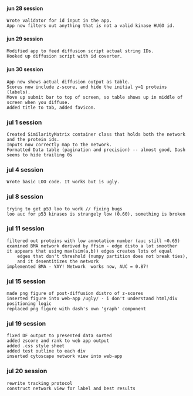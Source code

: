 #### jun 28 session
    Wrote validator for id input in the app.
    App now filters out anything that is not a valid kinase HUGO id.

#### jun 29 session
    Modified app to feed diffusion script actual string IDs.
    Hooked up diffusion script with id coverter.

#### jun 30 session
    App now shows actual diffusion output as table.
    Scores now include z-score, and hide the initial y=1 proteins (labels).
    Move up submit bar to top of screen, so table shows up in middle of screen when you diffuse.
    Added title to tab, added favicon.

### jul 1 session
    Created SimilarityMatrix container class that holds both the network and the protein ids.
    Inputs now correctly map to the network.
    Formatted Data table (pagination and precision) -- almost good, Dash seems to hide trailing 0s


### jul 4 session
    Wrote basic LOO code. It works but is ugly.

### jul 8 session
    trying to get p53 loo to work // fixing bugs
    loo auc for p53 kinases is strangely low (0.60), something is broken

### jul 11 session
    filtered out proteins with low annotation number (auc still ~0.65)
    examined BMA network derived by ffsim - edge disto a lot smoother
    it appears that using max(sim(a,b)) edges creates lots of equal
        edges that don't threshold (numpy partition does not break ties),
        and it desentitizes the network
    implemented BMA - YAY! Network  works now, AUC = 0.87!

### jul 15 session
    made png figure of post-diffusion distro of z-scores
    inserted figure into web-app /ugly/ - i don't understand html/div positioning logic
    replaced png figure with dash's own 'graph' component

### jul 19 session
    fixed DF output to presented data sorted
    added zscore and rank to web app output
    added .css style sheet
    added test outline to each div
    inserted cytoscape network view into web-app

### jul 20 session
    rewrite tracking protocol
    construct network view for label and best results
